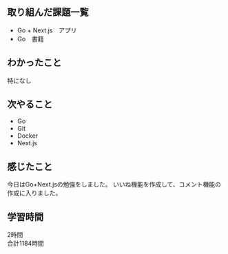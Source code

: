 ## 取り組んだ課題一覧
- Go + Next.js　アプリ
- Go　書籍

## わかったこと
特になし

## 次やること
- Go
- Git
- Docker
- Next.js

## 感じたこと
今日はGo+Next.jsの勉強をしました。
いいね機能を作成して、コメント機能の作成に入りました。


## 学習時間
2時間<br />
合計1184時間
